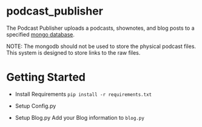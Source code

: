 # podcast_publisher

The Podcast Publisher uploads a podcasts, shownotes, and blog posts to a specified [mongo database](https://www.mongodb.com/).

NOTE: The mongodb should not be used to store the physical podcast files. This system is designed to store links to the raw files.

# Getting Started
* Install Requirements
`pip install -r requirements.txt`

* Setup Config.py

* Setup Blog.py
Add your Blog information to `blog.py`
